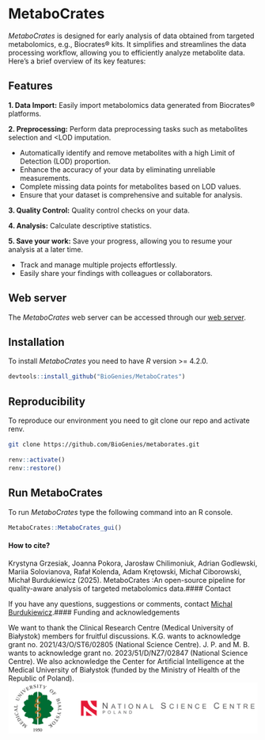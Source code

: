 
# MetaboCrates

*MetaboCrates* is designed for early analysis of data obtained from
targeted metabolomics, e.g., Biocrates® kits. It simplifies and
streamlines the data processing workflow, allowing you to efficiently
analyze metabolite data. Here’s a brief overview of its key features:

## Features

**1. Data Import:** Easily import metabolomics data generated from
Biocrates® platforms.

**2. Preprocessing:** Perform data preprocessing tasks such as
metabolites selection and \<LOD imputation.

- Automatically identify and remove metabolites with a high Limit of
  Detection (LOD) proportion.
- Enhance the accuracy of your data by eliminating unreliable
  measurements.
- Complete missing data points for metabolites based on LOD values.
- Ensure that your dataset is comprehensive and suitable for analysis.

**3. Quality Control:** Quality control checks on your data.

**4. Analysis:** Calculate descriptive statistics.

**5. Save your work:** Save your progress, allowing you to resume your
analysis at a later time.

- Track and manage multiple projects effortlessly.
- Easily share your findings with colleagues or collaborators.

## Web server

The *MetaboCrates* web server can be accessed through our [web
server](http://biogenies.info/metabocrates-ws).

## Installation

To install *MetaboCrates* you need to have *R* version \>= 4.2.0.

``` r
devtools::install_github("BioGenies/MetaboCrates")
```

## Reproducibility

To reproduce our environment you need to git clone our repo and activate
renv.

``` bash
git clone https://github.com/BioGenies/metaborates.git
```

``` r
renv::activate()
renv::restore()
```

## Run MetaboCrates

To run *MetaboCrates* type the following command into an R console.

``` r
MetaboCrates::MetaboCrates_gui()
```

#### How to cite?

Krystyna Grzesiak, Joanna Pokora, Jarosław Chilimoniuk, Adrian
Godlewski, Mariia Solovianova, Rafał Kolenda, Adam Krętowski, Michał
Ciborowski, Michał Burdukiewicz (2025). MetaboCrates :An open-source
pipeline for quality-aware analysis of targeted metabolomics data.####
Contact

If you have any questions, suggestions or comments, contact [Michal
Burdukiewicz](mailto:michalburdukiewicz@gmail.com).#### Funding and
acknowledgements

We want to thank the Clinical Research Centre (Medical University of
Białystok) members for fruitful discussions. K.G. wants to acknowledge
grant no. 2021/43/O/ST6/02805 (National Science Centre). J. P. and M. B.
wants to acknowledge grant no. 2023/51/D/NZ7/02847 (National Science
Centre). We also acknowledge the Center for Artificial Intelligence at
the Medical University of Białystok (funded by the Ministry of Health of
the Republic of Poland).![](readme_files/funding.png)<!-- -->
